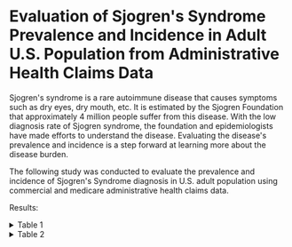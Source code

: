 # Evaluation of Sjogren's Syndrome Prevalence and Incidence in Adult U.S. Population from Administrative Health Claims Data

Sjogren's syndrome is a rare autoimmune disease that causes symptoms such as dry eyes, dry mouth, etc.
It is estimated by the Sjogren Foundation that approximately 4 million people suffer from this disease.
With the low diagnosis rate of Sjogren syndrome, the foundation and epidemiologists have made efforts to understand the disease.
Evaluating the disease's prevalence and incidence is a step forward at learning more about the disease burden.

The following study was conducted to evaluate the prevalence and incidence of Sjogren's Syndrome diagnosis in U.S. adult population using commercial and medicare administrative health claims data.

Results:
<details><summary>Table 1</summary>
<p>

![ss_demo](https://user-images.githubusercontent.com/73903035/193506978-019f0a6e-d366-455c-be06-4e15c33c63de.PNG)

Table 1: Sjogren's Syndrome Prevalence and Incidence Demographic Frequency Table.
</p>
</details>


<details><summary>Table 2</summary>
<p>

![ss_overall](https://user-images.githubusercontent.com/73903035/193507119-749ec480-84f9-42b0-8d75-102b2360ace2.PNG)

Table 2: Sjogren's Syndrome Prevalence and Incidence Overall Rates Table.
</p>
</details>
